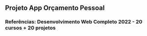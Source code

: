 ## Projeto App Orçamento Pessoal

### Referências: Desenvolvimento Web Completo 2022 - 20 cursos + 20 projetos